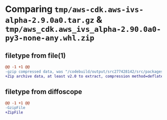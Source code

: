 # Comparing `tmp/aws-cdk.aws-ivs-alpha-2.9.0a0.tar.gz` & `tmp/aws_cdk.aws_ivs_alpha-2.90.0a0-py3-none-any.whl.zip`

## filetype from file(1)

```diff
@@ -1 +1 @@
-gzip compressed data, was "/codebuild/output/src277428142/src/packages/individual-packages/aws-ivs/dist/python/aws-cdk.aws-ivs-alpha-2.9.0a0.tar", last modified: Wed Jan 26 11:22:06 2022, max compression
+Zip archive data, at least v2.0 to extract, compression method=deflate
```

## filetype from diffoscope

```diff
@@ -1 +1 @@
-GzipFile
+ZipFile
```

